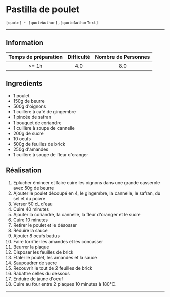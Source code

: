 # Pastilla de poulet

`[quote] ~ [quoteAuthor],[quoteAuthorText]`

---

## Information

| Temps de préparation  | Difficulté    | Nombre de Personnes |
|:---------------------:|:-------------:|:-------------------:|
| >= 1h            | 4.0  | 8.0        |

## Ingredients

- 1 poulet
- 150g de beurre
- 500g d'oignons
- 1 cuillère à café de gingembre
- 1 pincée de safran
- 1 bouquet de coriandre
- 1 cuillère à soupe de cannelle
- 200g de sucre
- 10 oeufs
- 500g de feuilles de brick
- 250g d'amandes
- 1 cuillère à souge de fleur d'oranger


## Réalisation

1. Eplucher émincer et faire cuire les oignons dans une grande casserole avec 50g de beurre
1. Ajouter le poulet découpé en 4, le gingembre, la cannelle, le safran, du sel et du poivre
1. Verser 50 cL d'eau
1. Cuire 40 minutes
1. Ajouter la coriandre, la cannelle, la fleur d'oranger et le sucre
1. Cuire 10 minutes
1. Retirer le poulet et le désosser
1. Réduire la sauce
1. Ajouter 8 oeufs battus
1. Faire torrifier les amandes et les concasser
1. Beurrer la plaque
1. Disposer les feuilles de brick
1. Etaler le poulet, les amandes et la sauce
1. Saupoudrer de sucre
1. Recouvrir le tout de 2 feuilles de brick
1. Rabattre celles du dessous
1. Enduire de jaune d'oeuf
1. Cuire au four entre 2 plaques 10 minutes à 180°C.


---


